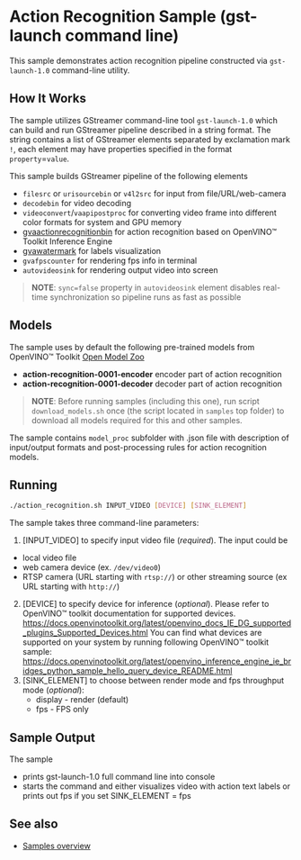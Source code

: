 # Action Recognition Sample (gst-launch command line)

This sample demonstrates action recognition pipeline constructed via `gst-launch-1.0` command-line utility.

## How It Works
The sample utilizes GStreamer command-line tool `gst-launch-1.0` which can build and run GStreamer pipeline described in a string format.
The string contains a list of GStreamer elements separated by exclamation mark `!`, each element may have properties specified in the format `property`=`value`.

This sample builds GStreamer pipeline of the following elements
* `filesrc` or `urisourcebin` or `v4l2src` for input from file/URL/web-camera
* `decodebin` for video decoding
* `videoconvert`/`vaapipostproc` for converting video frame into different color formats for system and GPU memory
* [gvaactionrecognitionbin](https://dlstreamer.github.io/elements/gvaactionrecognitionbin.html) for action recognition based on OpenVINO™ Toolkit Inference Engine
* [gvawatermark](https://dlstreamer.github.io/elements/gvawatermark.html) for labels visualization
* `gvafpscounter` for rendering fps info in terminal
* `autovideosink` for rendering output video into screen
> **NOTE**: `sync=false` property in `autovideosink` element disables real-time synchronization so pipeline runs as fast as possible

## Models

The sample uses by default the following pre-trained models from OpenVINO™ Toolkit [Open Model Zoo](https://github.com/openvinotoolkit/open_model_zoo)
*   __action-recognition-0001-encoder__ encoder part of action recognition
*   __action-recognition-0001-decoder__ decoder part of action recognition

> **NOTE**: Before running samples (including this one), run script `download_models.sh` once (the script located in `samples` top folder) to download all models required for this and other samples.

The sample contains `model_proc` subfolder with .json file with description of input/output formats and post-processing rules for action recognition models.

## Running

```sh
./action_recognition.sh INPUT_VIDEO [DEVICE] [SINK_ELEMENT]
```
The sample takes three command-line parameters:
1. [INPUT_VIDEO] to specify input video file (*required*).
The input could be
* local video file
* web camera device (ex. `/dev/video0`)
* RTSP camera (URL starting with `rtsp://`) or other streaming source (ex URL starting with `http://`)
2. [DEVICE] to specify device for inference (*optional*).
        Please refer to OpenVINO™ toolkit documentation for supported devices.
        https://docs.openvinotoolkit.org/latest/openvino_docs_IE_DG_supported_plugins_Supported_Devices.html
        You can find what devices are supported on your system by running following OpenVINO™ toolkit sample:
        https://docs.openvinotoolkit.org/latest/openvino_inference_engine_ie_bridges_python_sample_hello_query_device_README.html
3. [SINK_ELEMENT] to choose between render mode and fps throughput mode (*optional*):
    * display - render (default)
    * fps - FPS only

## Sample Output

The sample
* prints gst-launch-1.0 full command line into console
* starts the command and either visualizes video with action text labels or prints out fps if you set SINK_ELEMENT = fps

## See also
* [Samples overview](../../README.md)
